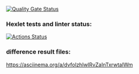 [![Quality Gate Status](https://sonarcloud.io/api/project_badges/measure?project=iujhiy_java-project-71&metric=alert_status)](https://sonarcloud.io/summary/new_code?id=iujhiy_java-project-71)
### Hexlet tests and linter status:
[![Actions Status](https://github.com/iujhiy/java-project-71/actions/workflows/hexlet-check.yml/badge.svg)](https://github.com/iujhiy/java-project-71/actions)
### difference result files:
https://asciinema.org/a/dvfolzhIwIRvZaInTxrwtaIWm
